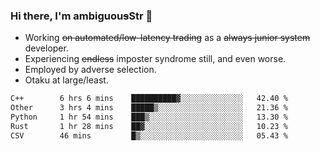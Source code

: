 ### Hi there, I'm ambiguou~~s~~Str 👋

<!--
**ambiguoustexture/ambiguoustexture** is a ✨ _special_ ✨ repository because its `README.md` (this file) appears on your GitHub profile.

Here are some ideas to get you started:
-->
- Working ~~on automated/low-latency trading~~ as a ~~always junior system~~ developer.
- Experiencing ~~endless~~ imposter syndrome still, and even worse.
- Employed by adverse selection.
- Otaku at large/least.

<!--START_SECTION:waka-->

```txt
C++        6 hrs 6 mins    ██████████▓░░░░░░░░░░░░░░   42.40 %
Other      3 hrs 4 mins    █████▒░░░░░░░░░░░░░░░░░░░   21.36 %
Python     1 hr 54 mins    ███▒░░░░░░░░░░░░░░░░░░░░░   13.30 %
Rust       1 hr 28 mins    ██▓░░░░░░░░░░░░░░░░░░░░░░   10.23 %
CSV        46 mins         █▒░░░░░░░░░░░░░░░░░░░░░░░   05.43 %
```

<!--END_SECTION:waka-->
